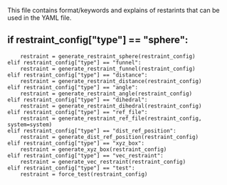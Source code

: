 This file contains format/keywords and explains of restarints that can be used in the YAML file.
##     if restraint_config["type"] == "sphere":
        restraint = generate_restraint_sphere(restraint_config)
    elif restraint_config["type"] == "funnel":
        restraint = generate_restraint_funnel(restraint_config)
    elif restraint_config["type"] == "distance":
        restraint = generate_restraint_distance(restraint_config)
    elif restraint_config["type"] == "angle":
        restraint = generate_restraint_angle(restraint_config)
    elif restraint_config["type"] == "dihedral":
        restraint = generate_restraint_dihedral(restraint_config)
    elif restraint_config["type"] == "ref_file":
        restraint = generate_restraint_ref_file(restraint_config, system=system)
    elif restraint_config["type"] == "dist_ref_position":
        restraint = generate_dist_ref_position(restraint_config)
    elif restraint_config["type"] == "xyz_box":
        restraint = generate_xyz_box(restraint_config)
    elif restraint_config["type"] == "vec_restraint":
        restraint = generate_vec_restraint(restraint_config)
    elif restraint_config["type"] == "test":
        restraint = force_test(restraint_config)